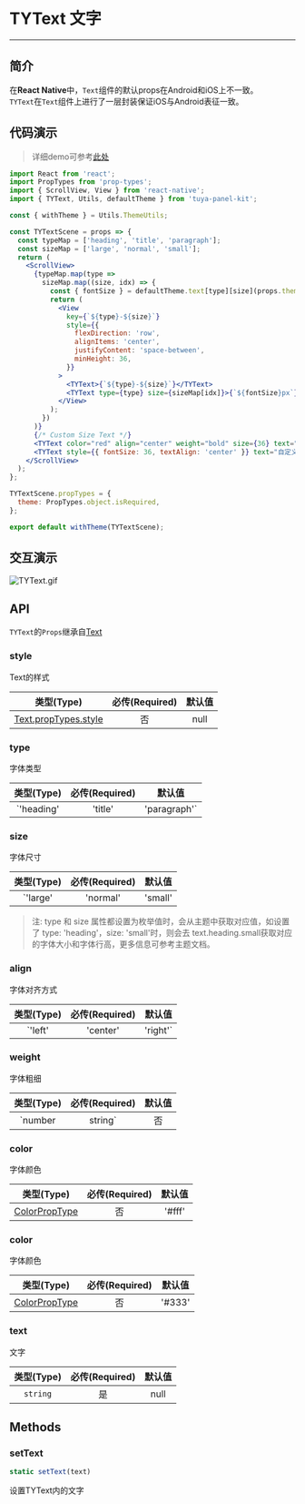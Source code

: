 # TYText 文字

---


<a name="a4d3b02a"></a>
## 简介

在**React Native**中，`Text`组件的默认props在Android和iOS上不一致。<br />`TYText`在`Text`组件上进行了一层封装保证iOS与Android表征一致。

<a name="da441097"></a>
## 代码演示

> 详细demo可参考[此处](https://github.com/tuya/tuya-panel-kit/tree/master/example/src/scenes)

```jsx
import React from 'react';
import PropTypes from 'prop-types';
import { ScrollView, View } from 'react-native';
import { TYText, Utils, defaultTheme } from 'tuya-panel-kit';

const { withTheme } = Utils.ThemeUtils;

const TYTextScene = props => {
  const typeMap = ['heading', 'title', 'paragraph'];
  const sizeMap = ['large', 'normal', 'small'];
  return (
    <ScrollView>
      {typeMap.map(type =>
        sizeMap.map((size, idx) => {
          const { fontSize } = defaultTheme.text[type][size](props.theme);
          return (
            <View
              key={`${type}-${size}`}
              style={{
                flexDirection: 'row',
                alignItems: 'center',
                justifyContent: 'space-between',
                minHeight: 36,
              }}
            >
              <TYText>{`${type}-${size}`}</TYText>
              <TYText type={type} size={sizeMap[idx]}>{`${fontSize}px`}</TYText>
            </View>
          );
        })
      )}
      {/* Custom Size Text */}
      <TYText color="red" align="center" weight="bold" size={36} text="自定义大小 36px" />
      <TYText style={{ fontSize: 36, textAlign: 'center' }} text="自定义大小 36px" />
    </ScrollView>
  );
};

TYTextScene.propTypes = {
  theme: PropTypes.object.isRequired,
};

export default withTheme(TYTextScene);
```

## 交互演示

![TYText.gif](https://airtake-public-data.oss-cn-hangzhou.aliyuncs.com/fe-static/tuya-docs/cd4e620f-3461-4ba2-9e20-64fdf5347d70.gif)

<a name="API"></a>
## API

`TYText`的`Props`继承自[Text](https://facebook.github.io/react-native/docs/0.51/text#props)

<a name="style"></a>
### style

Text的样式

| 类型(Type) | 必传(Required) | 默认值 |
| :---: | :---: | :---: |
| [Text.propTypes.style](https://facebook.github.io/react-native/docs/text#style) | 否 | null |

<a name="type"></a>
### type

字体类型

| 类型(Type) | 必传(Required) | 默认值 |
| :---: | :---: | :---: |
| `'heading' | 'title' | 'paragraph'` | 否 | null |

<a name="size"></a>
### size

字体尺寸

| 类型(Type) | 必传(Required) | 默认值 |
| :---: | :---: | :---: |
| `'large' | 'normal' | 'small' | number` | 否 | null |

> 注: type 和 size 属性都设置为枚举值时，会从主题中获取对应值，如设置了 type: 'heading'，size: 'small'时，则会去 text.heading.small获取对应的字体大小和字体行高，更多信息可参考主题文档。

<a name="align"></a>
### align

字体对齐方式

| 类型(Type) | 必传(Required) | 默认值 |
| :---: | :---: | :---: |
| `'left' | 'center' | 'right'` | 否 | null |

<a name="weight"></a>
### weight

字体粗细

| 类型(Type) | 必传(Required) | 默认值 |
| :---: | :---: | :---: |
| `number | string` | 否 | null |

<a name="color"></a>
### color

字体颜色

| 类型(Type) | 必传(Required) | 默认值 |
| :---: | :---: | :---: |
| [ColorPropType](https://facebook.github.io/react-native/docs/colors) | 否 | '#fff' |

<a name="color"></a>
### color

字体颜色

| 类型(Type) | 必传(Required) | 默认值 |
| :---: | :---: | :---: |
| [ColorPropType](https://facebook.github.io/react-native/docs/colors) | 否 | '#333' |

<a name="text"></a>
### text

文字

| 类型(Type) | 必传(Required) | 默认值 |
| :---: | :---: | :---: |
| `string` | 是 | null |


<a name="Methods"></a>
## Methods

<a name="setText"></a>
### setText

```jsx
static setText(text)
```

设置TYText内的文字
